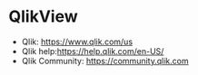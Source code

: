 # QlikView

* Qlik: https://www.qlik.com/us
* Qlik help:https://help.qlik.com/en-US/
* Qlik Community: https://community.qlik.com
